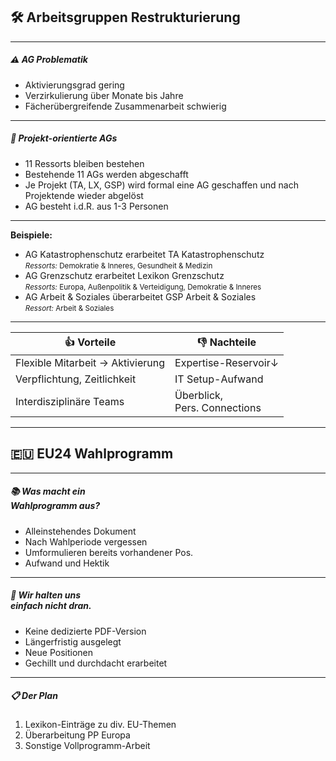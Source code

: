 ## 🛠️ Arbeitsgruppen Restrukturierung

---
##### ⚠️ AG Problematik
- Aktivierungsgrad gering
- Verzirkulierung über Monate bis Jahre
- Fächerübergreifende Zusammenarbeit schwierig

---

##### 💭 Projekt-orientierte AGs
- 11 Ressorts bleiben bestehen
- Bestehende 11 AGs werden abgeschafft
- Je Projekt (TA, LX, GSP) wird formal eine AG geschaffen und nach Projektende wieder abgelöst
- AG besteht i.d.R. aus 1-3 Personen

---

**Beispiele:**
- AG Katastrophenschutz erarbeitet TA Katastrophenschutz<br><small>*Ressorts:* Demokratie & Inneres, Gesundheit & Medizin</small> 
- AG Grenzschutz erarbeitet Lexikon Grenzschutz<br><small>*Ressorts:* Europa, Außenpolitik & Verteidigung, Demokratie & Inneres</small> 
- AG Arbeit & Soziales überarbeitet GSP Arbeit & Soziales<br><small>*Ressort:* Arbeit & Soziales</small>

---
| 👍 Vorteile                      | 👎 Nachteile         |
| -------------------------------- | -------------------- |
| Flexible Mitarbeit → Aktivierung | Expertise-Reservoir↓ |
| Verpflichtung, Zeitlichkeit      | IT Setup-Aufwand     |
| Interdisziplinäre Teams          | Überblick,<br>Pers. Connections                      |

---
## 🇪🇺 EU24 Wahlprogramm

---
##### 📚 Was macht ein <br>Wahlprogramm aus?
- Alleinstehendes Dokument
- Nach Wahlperiode vergessen
- Umformulieren bereits vorhandener Pos.
- Aufwand und Hektik
   
---
 ##### 🤷  Wir halten uns <br>einfach nicht dran.
 - Keine dedizierte PDF-Version
 - Längerfristig ausgelegt
 - Neue Positionen
 - Gechillt und durchdacht erarbeitet

---
##### 📋 Der Plan
1. Lexikon-Einträge zu div. EU-Themen
2. Überarbeitung PP Europa
3. Sonstige Vollprogramm-Arbeit 
